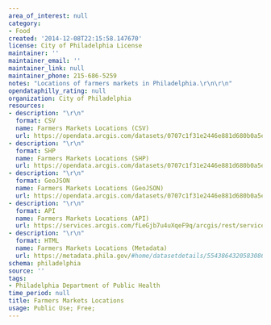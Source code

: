 ```yaml
---
area_of_interest: null
category:
- Food
created: '2014-12-08T22:15:58.147670'
license: City of Philadelphia License
maintainer: ''
maintainer_email: ''
maintainer_link: null
maintainer_phone: 215-686-5259
notes: "Locations of farmers markets in Philadelphia.\r\n\r\n"
opendataphilly_rating: null
organization: City of Philadelphia
resources:
- description: "\r\n"
  format: CSV
  name: Farmers Markets Locations (CSV)
  url: https://opendata.arcgis.com/datasets/0707c1f31e2446e881d680b0a5ee54bc_0.csv
- description: "\r\n"
  format: SHP
  name: Farmers Markets Locations (SHP)
  url: https://opendata.arcgis.com/datasets/0707c1f31e2446e881d680b0a5ee54bc_0.zip
- description: "\r\n"
  format: GeoJSON
  name: Farmers Markets Locations (GeoJSON)
  url: https://opendata.arcgis.com/datasets/0707c1f31e2446e881d680b0a5ee54bc_0.geojson
- description: "\r\n"
  format: API
  name: Farmers Markets Locations (API)
  url: https://services.arcgis.com/fLeGjb7u4uXqeF9q/arcgis/rest/services/Farmers_Markets/FeatureServer/0/query?outFields=*&where=1%3D1
- description: "\r\n"
  format: HTML
  name: Farmers Markets Locations (Metadata)
  url: https://metadata.phila.gov/#home/datasetdetails/5543864320583086178c4e6d/representationdetails/55438a7c9b989a05172d0cec/
schema: philadelphia
source: ''
tags:
- Philadelphia Department of Public Health
time_period: null
title: Farmers Markets Locations
usage: Public Use; Free;
---
```


